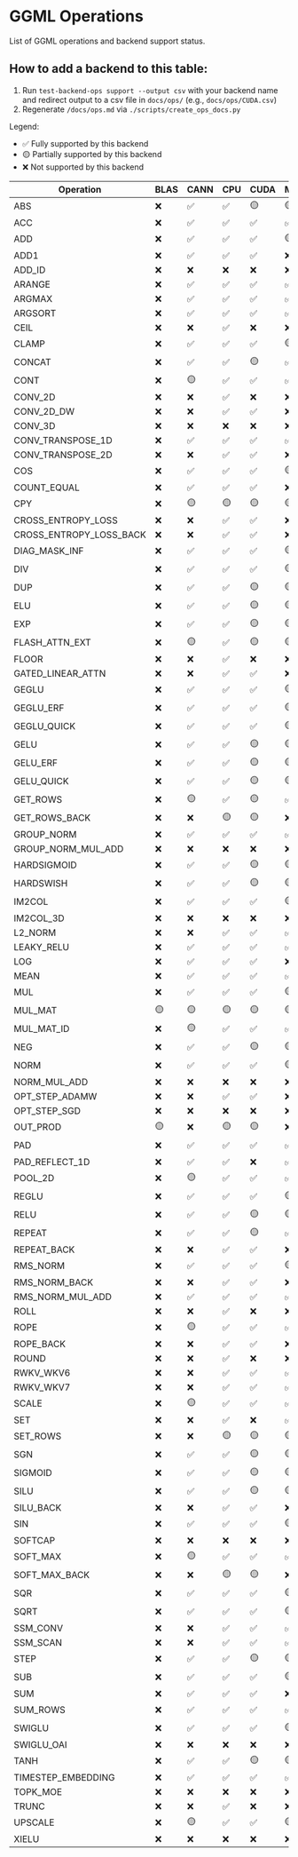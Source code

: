 # GGML Operations

List of GGML operations and backend support status.

## How to add a backend to this table:

1. Run `test-backend-ops support --output csv` with your backend name and redirect output to a csv file in `docs/ops/` (e.g., `docs/ops/CUDA.csv`)
2. Regenerate `/docs/ops.md` via `./scripts/create_ops_docs.py`

Legend:
- ✅ Fully supported by this backend
- 🟡 Partially supported by this backend
- ❌ Not supported by this backend

| Operation | BLAS | CANN | CPU | CUDA | Metal | OpenCL | SYCL | Vulkan | zDNN |
|-----------|------|------|------|------|------|------|------|------|------|
|                              ABS | ❌ | ✅ | ✅ | 🟡 | 🟡 | ❌ | 🟡 | ❌ | ❌ |
|                              ACC | ❌ | ✅ | ✅ | ✅ | ✅ | ❌ | ✅ | ✅ | ❌ |
|                              ADD | ❌ | ✅ | ✅ | ✅ | 🟡 | 🟡 | ✅ | ✅ | ❌ |
|                             ADD1 | ❌ | ✅ | ✅ | ✅ | ❌ | ❌ | ✅ | ❌ | ❌ |
|                           ADD_ID | ❌ | ❌ | ❌ | ❌ | ❌ | ❌ | ❌ | ❌ | ❌ |
|                           ARANGE | ❌ | ✅ | ✅ | ✅ | ✅ | ❌ | ❌ | ❌ | ❌ |
|                           ARGMAX | ❌ | ✅ | ✅ | ✅ | ✅ | ❌ | ✅ | ✅ | ❌ |
|                          ARGSORT | ❌ | ✅ | ✅ | ✅ | ✅ | ✅ | ✅ | ✅ | ❌ |
|                             CEIL | ❌ | ❌ | ✅ | ❌ | ❌ | ❌ | ❌ | ❌ | ❌ |
|                            CLAMP | ❌ | ✅ | ✅ | ✅ | 🟡 | 🟡 | ✅ | 🟡 | ❌ |
|                           CONCAT | ❌ | ✅ | ✅ | 🟡 | ✅ | 🟡 | 🟡 | ✅ | ❌ |
|                             CONT | ❌ | 🟡 | ✅ | ✅ | ✅ | 🟡 | 🟡 | 🟡 | ❌ |
|                          CONV_2D | ❌ | ❌ | ✅ | ❌ | ❌ | ✅ | ❌ | ✅ | ❌ |
|                       CONV_2D_DW | ❌ | ❌ | ✅ | ✅ | ❌ | ❌ | ❌ | ✅ | ❌ |
|                          CONV_3D | ❌ | ❌ | ❌ | ❌ | ❌ | ❌ | ❌ | ❌ | ❌ |
|                CONV_TRANSPOSE_1D | ❌ | ✅ | ✅ | ✅ | ✅ | ❌ | ✅ | ✅ | ❌ |
|                CONV_TRANSPOSE_2D | ❌ | ❌ | ✅ | ✅ | ❌ | ❌ | ❌ | ❌ | ❌ |
|                              COS | ❌ | ✅ | ✅ | ✅ | 🟡 | ❌ | ✅ | 🟡 | ❌ |
|                      COUNT_EQUAL | ❌ | ✅ | ✅ | ✅ | ❌ | ❌ | ✅ | ✅ | ❌ |
|                              CPY | ❌ | 🟡 | 🟡 | 🟡 | 🟡 | 🟡 | 🟡 | 🟡 | ❌ |
|               CROSS_ENTROPY_LOSS | ❌ | ❌ | ✅ | ✅ | ❌ | ❌ | ❌ | ❌ | ❌ |
|          CROSS_ENTROPY_LOSS_BACK | ❌ | ❌ | ✅ | ✅ | ❌ | ❌ | ❌ | ❌ | ❌ |
|                    DIAG_MASK_INF | ❌ | ✅ | ✅ | ✅ | 🟡 | 🟡 | ✅ | ✅ | ❌ |
|                              DIV | ❌ | ✅ | ✅ | ✅ | 🟡 | 🟡 | ✅ | ✅ | ❌ |
|                              DUP | ❌ | ✅ | ✅ | 🟡 | 🟡 | 🟡 | ✅ | 🟡 | ❌ |
|                              ELU | ❌ | ✅ | ✅ | 🟡 | 🟡 | ❌ | 🟡 | ❌ | ❌ |
|                              EXP | ❌ | ✅ | ✅ | 🟡 | 🟡 | ❌ | 🟡 | ❌ | ❌ |
|                   FLASH_ATTN_EXT | ❌ | 🟡 | ✅ | 🟡 | 🟡 | ❌ | ❌ | 🟡 | ❌ |
|                            FLOOR | ❌ | ❌ | ✅ | ❌ | ❌ | ❌ | ❌ | ❌ | ❌ |
|                GATED_LINEAR_ATTN | ❌ | ❌ | ✅ | ✅ | ❌ | ❌ | ✅ | ❌ | ❌ |
|                            GEGLU | ❌ | ✅ | ✅ | ✅ | 🟡 | ✅ | ✅ | 🟡 | ❌ |
|                        GEGLU_ERF | ❌ | ✅ | ✅ | ✅ | 🟡 | ✅ | ✅ | 🟡 | ❌ |
|                      GEGLU_QUICK | ❌ | ✅ | ✅ | ✅ | 🟡 | ✅ | ✅ | 🟡 | ❌ |
|                             GELU | ❌ | ✅ | ✅ | 🟡 | 🟡 | 🟡 | 🟡 | 🟡 | ❌ |
|                         GELU_ERF | ❌ | ✅ | ✅ | 🟡 | 🟡 | 🟡 | 🟡 | 🟡 | ❌ |
|                       GELU_QUICK | ❌ | ✅ | ✅ | 🟡 | 🟡 | 🟡 | 🟡 | 🟡 | ❌ |
|                         GET_ROWS | ❌ | 🟡 | ✅ | 🟡 | ✅ | 🟡 | 🟡 | 🟡 | ❌ |
|                    GET_ROWS_BACK | ❌ | ❌ | 🟡 | 🟡 | ❌ | ❌ | ❌ | ❌ | ❌ |
|                       GROUP_NORM | ❌ | ✅ | ✅ | ✅ | ✅ | ✅ | ✅ | ✅ | ❌ |
|               GROUP_NORM_MUL_ADD | ❌ | ❌ | ❌ | ❌ | ❌ | ❌ | ✅ | ❌ | ❌ |
|                      HARDSIGMOID | ❌ | ✅ | ✅ | 🟡 | 🟡 | ❌ | 🟡 | ❌ | ❌ |
|                        HARDSWISH | ❌ | ✅ | ✅ | 🟡 | 🟡 | ❌ | 🟡 | ❌ | ❌ |
|                           IM2COL | ❌ | ✅ | ✅ | ✅ | 🟡 | ✅ | ✅ | ✅ | ❌ |
|                        IM2COL_3D | ❌ | ❌ | ❌ | ❌ | ❌ | ❌ | ❌ | ❌ | ❌ |
|                          L2_NORM | ❌ | ❌ | ✅ | ✅ | ✅ | ❌ | ✅ | ✅ | ❌ |
|                       LEAKY_RELU | ❌ | ✅ | ✅ | ✅ | ✅ | ❌ | ✅ | ✅ | ❌ |
|                              LOG | ❌ | ✅ | ✅ | ✅ | ❌ | ❌ | ✅ | ❌ | ❌ |
|                             MEAN | ❌ | ✅ | ✅ | ✅ | ✅ | ❌ | ❌ | ❌ | ❌ |
|                              MUL | ❌ | ✅ | ✅ | ✅ | 🟡 | 🟡 | ✅ | ✅ | ❌ |
|                          MUL_MAT | 🟡 | 🟡 | 🟡 | 🟡 | 🟡 | 🟡 | 🟡 | 🟡 | 🟡 |
|                       MUL_MAT_ID | ❌ | 🟡 | ✅ | ✅ | ✅ | 🟡 | 🟡 | ✅ | ❌ |
|                              NEG | ❌ | ✅ | ✅ | 🟡 | 🟡 | ❌ | 🟡 | ❌ | ❌ |
|                             NORM | ❌ | ✅ | ✅ | ✅ | 🟡 | ✅ | ✅ | 🟡 | ❌ |
|                     NORM_MUL_ADD | ❌ | ❌ | ❌ | ❌ | ❌ | ❌ | ✅ | ❌ | ❌ |
|                   OPT_STEP_ADAMW | ❌ | ❌ | ✅ | ✅ | ❌ | ❌ | ❌ | ✅ | ❌ |
|                     OPT_STEP_SGD | ❌ | ❌ | ❌ | ❌ | ❌ | ❌ | ❌ | ❌ | ❌ |
|                         OUT_PROD | 🟡 | ❌ | 🟡 | 🟡 | ❌ | ❌ | 🟡 | ❌ | ❌ |
|                              PAD | ❌ | ✅ | ✅ | ✅ | ✅ | ✅ | 🟡 | ✅ | ❌ |
|                   PAD_REFLECT_1D | ❌ | ✅ | ✅ | ❌ | ✅ | ❌ | ❌ | ❌ | ❌ |
|                          POOL_2D | ❌ | 🟡 | ✅ | ✅ | ✅ | ❌ | ✅ | ✅ | ❌ |
|                            REGLU | ❌ | ✅ | ✅ | ✅ | 🟡 | ✅ | ✅ | 🟡 | ❌ |
|                             RELU | ❌ | ✅ | ✅ | 🟡 | 🟡 | 🟡 | 🟡 | 🟡 | ❌ |
|                           REPEAT | ❌ | ✅ | ✅ | 🟡 | ✅ | 🟡 | ✅ | 🟡 | ❌ |
|                      REPEAT_BACK | ❌ | ❌ | ✅ | ✅ | ❌ | ❌ | ❌ | ✅ | ❌ |
|                         RMS_NORM | ❌ | ✅ | ✅ | ✅ | 🟡 | ✅ | ✅ | ✅ | ❌ |
|                    RMS_NORM_BACK | ❌ | ❌ | ✅ | ✅ | ❌ | ❌ | ❌ | ✅ | ❌ |
|                 RMS_NORM_MUL_ADD | ❌ | ✅ | ✅ | ✅ | ✅ | ✅ | ✅ | ✅ | ❌ |
|                             ROLL | ❌ | ❌ | ✅ | ❌ | ❌ | ❌ | ❌ | ✅ | ❌ |
|                             ROPE | ❌ | 🟡 | ✅ | ✅ | ✅ | ✅ | ✅ | ✅ | ❌ |
|                        ROPE_BACK | ❌ | ❌ | ✅ | ✅ | ❌ | ❌ | ❌ | ✅ | ❌ |
|                            ROUND | ❌ | ❌ | ✅ | ❌ | ❌ | ❌ | ❌ | ❌ | ❌ |
|                        RWKV_WKV6 | ❌ | ❌ | ✅ | ✅ | ✅ | ❌ | ✅ | ✅ | ❌ |
|                        RWKV_WKV7 | ❌ | ❌ | ✅ | ✅ | ✅ | ❌ | ✅ | ✅ | ❌ |
|                            SCALE | ❌ | 🟡 | ✅ | ✅ | ✅ | ✅ | ✅ | ✅ | ❌ |
|                              SET | ❌ | ❌ | ✅ | ❌ | ✅ | ❌ | ❌ | ❌ | ❌ |
|                         SET_ROWS | ❌ | ❌ | 🟡 | 🟡 | 🟡 | 🟡 | 🟡 | 🟡 | ❌ |
|                              SGN | ❌ | ✅ | ✅ | 🟡 | 🟡 | ❌ | 🟡 | ❌ | ❌ |
|                          SIGMOID | ❌ | ✅ | ✅ | 🟡 | 🟡 | 🟡 | 🟡 | 🟡 | ❌ |
|                             SILU | ❌ | ✅ | ✅ | 🟡 | 🟡 | 🟡 | 🟡 | 🟡 | ❌ |
|                        SILU_BACK | ❌ | ❌ | ✅ | ✅ | ❌ | ❌ | ❌ | ✅ | ❌ |
|                              SIN | ❌ | ✅ | ✅ | ✅ | 🟡 | ❌ | ✅ | 🟡 | ❌ |
|                          SOFTCAP | ❌ | ❌ | ❌ | ❌ | ❌ | ❌ | ✅ | ❌ | ❌ |
|                         SOFT_MAX | ❌ | 🟡 | ✅ | ✅ | ✅ | ✅ | ✅ | ✅ | ❌ |
|                    SOFT_MAX_BACK | ❌ | ❌ | 🟡 | 🟡 | ❌ | ❌ | 🟡 | ✅ | ❌ |
|                              SQR | ❌ | ✅ | ✅ | ✅ | 🟡 | ❌ | ✅ | 🟡 | ❌ |
|                             SQRT | ❌ | ✅ | ✅ | ✅ | 🟡 | ❌ | ✅ | ❌ | ❌ |
|                         SSM_CONV | ❌ | ❌ | ✅ | ✅ | ✅ | ❌ | ❌ | ❌ | ❌ |
|                         SSM_SCAN | ❌ | ❌ | ✅ | ✅ | ✅ | ❌ | ❌ | ❌ | ❌ |
|                             STEP | ❌ | ✅ | ✅ | 🟡 | 🟡 | ❌ | 🟡 | ❌ | ❌ |
|                              SUB | ❌ | ✅ | ✅ | ✅ | 🟡 | 🟡 | ✅ | ✅ | ❌ |
|                              SUM | ❌ | ✅ | ✅ | ✅ | ❌ | ❌ | ✅ | ✅ | ❌ |
|                         SUM_ROWS | ❌ | ✅ | ✅ | ✅ | ✅ | ✅ | 🟡 | ✅ | ❌ |
|                           SWIGLU | ❌ | ✅ | ✅ | ✅ | 🟡 | ✅ | ✅ | 🟡 | ❌ |
|                       SWIGLU_OAI | ❌ | ❌ | ❌ | ❌ | ❌ | ❌ | ❌ | ❌ | ❌ |
|                             TANH | ❌ | ✅ | ✅ | 🟡 | 🟡 | ✅ | 🟡 | 🟡 | ❌ |
|               TIMESTEP_EMBEDDING | ❌ | ✅ | ✅ | ✅ | ✅ | ✅ | ✅ | ✅ | ❌ |
|                         TOPK_MOE | ❌ | ❌ | ❌ | ❌ | ❌ | ❌ | ✅ | ❌ | ❌ |
|                            TRUNC | ❌ | ❌ | ✅ | ❌ | ❌ | ❌ | ❌ | ❌ | ❌ |
|                          UPSCALE | ❌ | 🟡 | ✅ | ✅ | 🟡 | ✅ | 🟡 | ✅ | ❌ |
|                            XIELU | ❌ | ❌ | ❌ | ❌ | ❌ | ❌ | ❌ | ❌ | ❌ |
